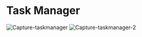 # Task Manager

![Capture-taskmanager](https://github.com/user-attachments/assets/e8d94202-7bef-498e-b3df-109821f5fefc)
![Capture-taskmanager-2](https://github.com/user-attachments/assets/78211311-59f4-42ae-b2eb-11df04102a00)
